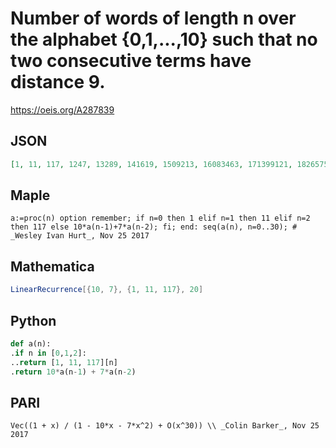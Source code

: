 # Number of words of length n over the alphabet \{0,1,\.\.\.,10\} such that no two consecutive terms have distance 9\.
https://oeis.org/A287839
## JSON
```JSON
[1, 11, 117, 1247, 13289, 141619, 1509213, 16083463, 171399121, 1826575451, 19465548357, 207441511727, 2210673955769, 23558830139779, 251063019088173, 2675542001860183, 28512861152219041, 303857405535211691, 3238164083417650197, 34508642672922983807]
```
## Maple
```Maple
a:=proc(n) option remember; if n=0 then 1 elif n=1 then 11 elif n=2 then 117 else 10*a(n-1)+7*a(n-2); fi; end: seq(a(n), n=0..30); # _Wesley Ivan Hurt_, Nov 25 2017
```
## Mathematica
```Mathematica
LinearRecurrence[{10, 7}, {1, 11, 117}, 20]
```
## Python
```Python
def a(n):
.if n in [0,1,2]:
..return [1, 11, 117][n]
.return 10*a(n-1) + 7*a(n-2)
```
## PARI
```PARI
Vec((1 + x) / (1 - 10*x - 7*x^2) + O(x^30)) \\ _Colin Barker_, Nov 25 2017
```
